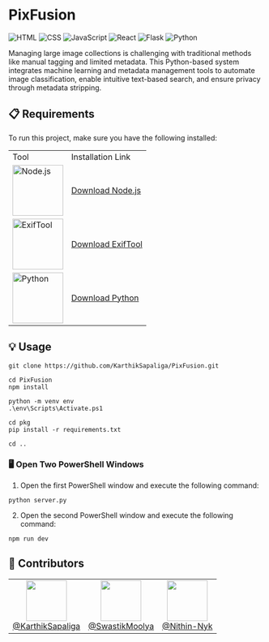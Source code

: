 # PixFusion
<div>
  <img src="https://img.shields.io/badge/HTML5-E34F26?style=for-the-badge&logo=html5&logoColor=white" alt="HTML" />
  <img src="https://img.shields.io/badge/CSS3-1572B6?style=for-the-badge&logo=css3&logoColor=white" alt="CSS" />
  <img src="https://img.shields.io/badge/JavaScript-F7DF1E?style=for-the-badge&logo=javascript&logoColor=black" alt="JavaScript" />
  <img src="https://img.shields.io/badge/React-61DAFB?style=for-the-badge&logo=react&logoColor=black" alt="React" />
  <img src="https://img.shields.io/badge/Flask-000000?style=for-the-badge&logo=flask&logoColor=white" alt="Flask" />
  <img src="https://img.shields.io/badge/Python-3776AB?style=for-the-badge&logo=python&logoColor=white" alt="Python" />
</div>

Managing large image collections is challenging with traditional methods like manual tagging and limited metadata. This Python-based system integrates machine learning and metadata management tools to automate image classification, enable intuitive text-based search, and ensure privacy through metadata stripping.


## 📋 Requirements
To run this project, make sure you have the following installed:

<table>
  <tr>
    <td>Tool</td>
    <td>Installation Link</td>
  </tr>
  <tr>
    <td><img src="https://img.shields.io/badge/Node.js-339933?style=for-the-badge&logo=nodedotjs&logoColor=white" alt="Node.js" width="100"/></td>
    <td><a href="https://nodejs.org/">Download Node.js</a></td>
  </tr>
  <tr>
    <td><img src="https://img.shields.io/badge/ExifTool-1d2c4d?style=for-the-badge&logo=toolbox&logoColor=white" alt="ExifTool" width="100"/></td>
    <td><a href="https://exiftool.org/">Download ExifTool</a></td>
  </tr>
  <tr>
    <td><img src="https://img.shields.io/badge/Python-3776AB?style=for-the-badge&logo=python&logoColor=white" alt="Python" width="100"/></td>
    <td><a href="https://www.python.org/downloads/">Download Python</a></td>
  </tr>
</table>


## 💡 Usage
```
git clone https://github.com/KarthikSapaliga/PixFusion.git

cd PixFusion
npm install

python -m venv env
.\env\Scripts\Activate.ps1

cd pkg
pip install -r requirements.txt

cd ..
```

### 🖥️ Open Two PowerShell Windows
1. Open the first PowerShell window and execute the following command:
```
python server.py
```
2. Open the second PowerShell window and execute the following command:
```
npm run dev
```
## 🏅 Contributors

<table>
  <tr>
    <td align="center">
      <img src="https://github.com/KarthikSapaliga.png" width="80"/><br>
      <a href="https://github.com/KarthikSapaliga">@KarthikSapaliga</a>
    </td>
    <td align="center">
      <img src="https://github.com/SwastikMoolya.png" width="80"/><br>
      <a href="https://github.com/SwastikMoolya">@SwastikMoolya</a>
    </td>
    <td align="center">
      <img src="https://github.com/Nithin-Nyk.png" width="80"/><br>
      <a href="https://github.com/Nithin-Nyk">@Nithin-Nyk</a>
    </td>
  </tr>
</table>
